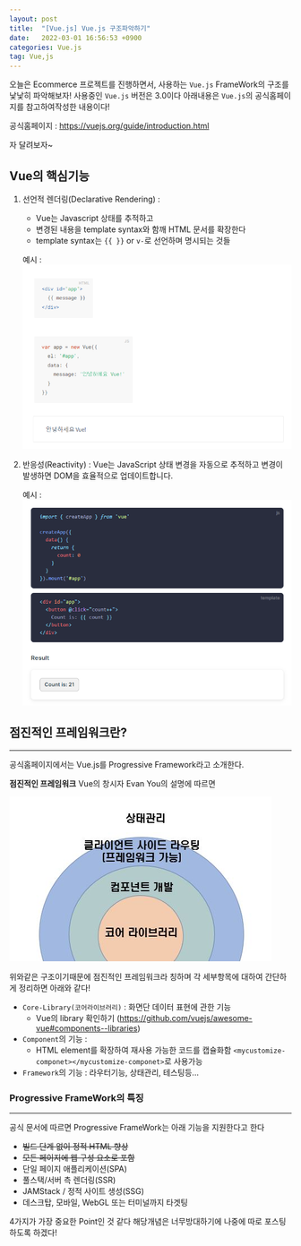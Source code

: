 ```yaml
---
layout: post
title:  "[Vue.js] Vue.js 구조파악하기"
date:   2022-03-01 16:56:53 +0900
categories: Vue.js
tag: Vue,js
---
```


오늘은 Ecommerce 프로젝트를 진행하면서, 사용하는 `Vue.js` FrameWork의
구조를 낯낯히 파악해보자! 사용중인 `Vue.js` 버전은 3.0이다
아래내용은 `Vue.js`의 공식홈페이지를 참고하여작성한 내용이다!

공식홈페이지 : https://vuejs.org/guide/introduction.html

자 달려보자~ 


## Vue의 핵심기능

1. 선언적 렌더링(Declarative Rendering) : 
    * Vue는 Javascript 상태를 추적하고
    * 변경된 내용을 template syntax와 함깨 HTML 문서를 확장한다
    * template syntax는 `{{ }}` or `v-`로 선언하며 명시되는 것들

    예시 : 
    ![이미지](/assets/images/declaretive_rendering.PNG)


2. 반응성(Reactivity) : Vue는 JavaScript 상태 변경을 자동으로 추적하고 변경이 발생하면 DOM을 효율적으로 업데이트합니다.

    예시 : 
    ![이미지](/assets/images/reactivity.PNG)


## 점진적인 프레임워크란?
---


공식홈페이지에서는 Vue.js를 Progressive Framework라고 소개한다.

**점진적인 프레임워크** Vue의 창시자 Evan You의 설명에 따르면

![이미지](/assets/images/progressive_framework.JPG)


위와같은 구조이기때문에 점진적인 프레임워크라 칭하며
각 세부항목에 대하여 간단하게 정리하면 아래와 같다!


* `Core-Library(코어라이브러리)` : 화면단 데이터 표현에 관한 기능
  * Vue의 library 확인하기 (https://github.com/vuejs/awesome-vue#components--libraries)
* `Component`의 기능 : 
    - HTML element를 확장하여 재사용 가능한 코드를 캡슐화함
    `<mycustomize-componet></mycustomize-componet>`로 사용가능      
* `Framework`의 기능 : 라우터기능, 상태관리, 테스팅등...



### Progressive FrameWork의 특징
---

공식 문서에 따르면 Progressive FrameWork는 아래 기능을 지원한다고 한다

* ~~빌드 단계 없이 정적 HTML 향상~~
* ~~모든 페이지에 웹 구성 요소로 포함~~
* 단일 페이지 애플리케이션(SPA)
* 풀스택/서버 측 렌더링(SSR)
* JAMStack / 정적 사이트 생성(SSG)
* 데스크탑, 모바일, WebGL 또는 터미널까지 타겟팅


4가지가 가장 중요한 Point인 것 같다 해당개념은 너무방대하기에 
나중에 따로 포스팅 하도록 하겠다!
